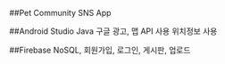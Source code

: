 ##Pet Community SNS App

##Android Studio Java
구글 광고, 맵 API 사용
위치정보 사용

##Firebase 
NoSQL, 회원가입, 로그인, 게시판, 업로드 
